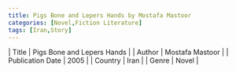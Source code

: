 ```yaml
---
title: Pigs Bone and Lepers Hands by Mostafa Mastoor
categories: [Novel,Fiction Literature]
tags: [Iran,Story]
---     
```

| Title | Pigs Bone and Lepers Hands  |
| Author |  Mostafa Mastoor  |
| Publication Date | 2005   |
| Country | Iran |
| Genre | Novel  |
        